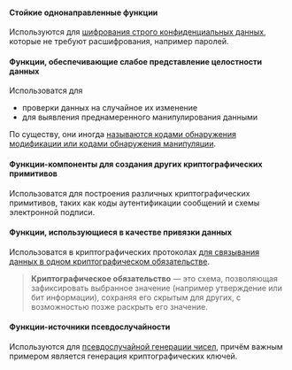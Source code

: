 #### Стойкие однонаправленные функции

Используются для <ins>шифрования строго конфиденциальных данных</ins>, которые не требуют расшифрования, например паролей.

#### Функции, обеспечивающие слабое представление целостности данных

Использоватся для
- проверки данных на случайное их изменение
- для выявления преднамеренного манипулирования данными

По существу, они иногда <ins>называются кодами обнаружения модификации или кодами обнаружения манипуляции</ins>.

#### Функции-компоненты для создания других криптографических примитивов

Использоватся для построения различных криптографических примитивов, таких как коды аутентификации сообщений и схемы электронной подписи.

#### Функции, использующиеся в качестве привязки данных

Использоватся в криптографических протоколах <ins>для связывания данных в одном криптографическом обязательстве</ins>.

> **Криптографическое обязательство** — это схема, позволяющая зафиксировать выбранное значение (например утверждение или бит информации), сохраняя его скрытым для других, с возможностью позже раскрыть его значение.

#### Функции-источники псевдослучайности

Используются для <ins>псевдослучайной генерации чисел</ins>, причём важным примером является генерация криптографических ключей.
